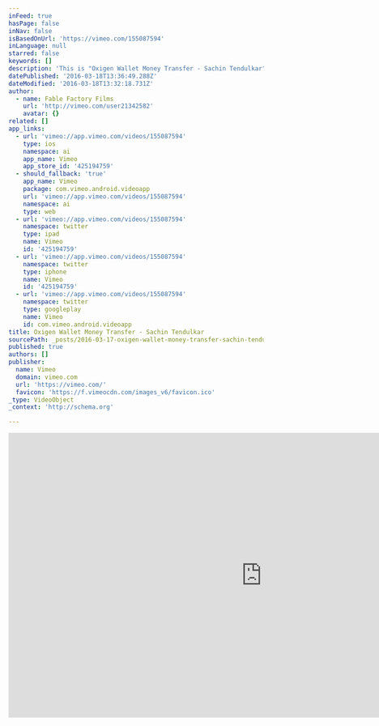 ```yaml
---
inFeed: true
hasPage: false
inNav: false
isBasedOnUrl: 'https://vimeo.com/155087594'
inLanguage: null
starred: false
keywords: []
description: 'This is "Oxigen Wallet Money Transfer - Sachin Tendulkar" by on Vimeo, the home for high quality videos and the people who love them.'
datePublished: '2016-03-18T13:36:49.288Z'
dateModified: '2016-03-18T13:32:18.731Z'
author:
  - name: Fable Factory Films
    url: 'http://vimeo.com/user21342582'
    avatar: {}
related: []
app_links:
  - url: 'vimeo://app.vimeo.com/videos/155087594'
    type: ios
    namespace: ai
    app_name: Vimeo
    app_store_id: '425194759'
  - should_fallback: 'true'
    app_name: Vimeo
    package: com.vimeo.android.videoapp
    url: 'vimeo://app.vimeo.com/videos/155087594'
    namespace: ai
    type: web
  - url: 'vimeo://app.vimeo.com/videos/155087594'
    namespace: twitter
    type: ipad
    name: Vimeo
    id: '425194759'
  - url: 'vimeo://app.vimeo.com/videos/155087594'
    namespace: twitter
    type: iphone
    name: Vimeo
    id: '425194759'
  - url: 'vimeo://app.vimeo.com/videos/155087594'
    namespace: twitter
    type: googleplay
    name: Vimeo
    id: com.vimeo.android.videoapp
title: Oxigen Wallet Money Transfer - Sachin Tendulkar
sourcePath: _posts/2016-03-17-oxigen-wallet-money-transfer-sachin-tendulkar.md
published: true
authors: []
publisher:
  name: Vimeo
  domain: vimeo.com
  url: 'https://vimeo.com/'
  favicon: 'https://f.vimeocdn.com/images_v6/favicon.ico'
_type: VideoObject
_context: 'http://schema.org'

---
```

<iframe src="https://cdn.embedly.com/widgets/media.html?src=https%3A%2F%2Fplayer.vimeo.com%2Fvideo%2F155087594&amp;url=https%3A%2F%2Fvimeo.com%2F155087594&amp;image=http%3A%2F%2Fi.vimeocdn.com%2Fvideo%2F555754862_1280.jpg&amp;key=b7d04c9b404c499eba89ee7072e1c4f7&amp;type=text%2Fhtml&amp;schema=vimeo" width="1000" height="563" scrolling="no" frameborder="0" allowfullscreen="allowfullscreen" style=""></iframe>